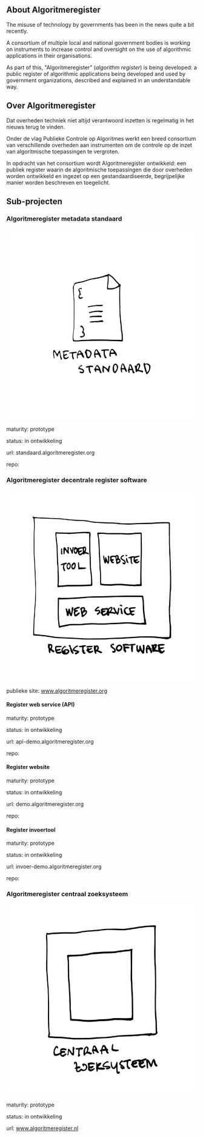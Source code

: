 ## About Algoritmeregister

The misuse of technology by governments has been in the news quite a bit recently.

A consortium of multiple local and national government bodies is working on instruments to increase control and oversight on the use of algorithmic applications in their organisations.

As part of this, "Algoritmeregister" (*algorithm register*) is being developed: a public register of algorithmic applications being developed and used by government organizations, described and explained in an understandable way.

## Over Algoritmeregister

Dat overheden techniek niet altijd verantwoord inzetten is regelmatig in het nieuws terug te vinden.

Onder de vlag Publieke Controle op Algoritmes werkt een breed consortium van verschillende overheden aan instrumenten om de controle op de inzet van algoritmische toepassingen te vergroten.

In opdracht van het consortium wordt Algoritmeregister ontwikkeld: een publiek register waarin de algoritmische toepassingen die door overheden worden ontwikkeld en ingezet op een gestandaardiseerde, begrijpelijke manier worden beschreven en toegelicht.

## Sub-projecten

### Algoritmeregister metadata standaard

![Metadata standaard illustratie](https://github.com/Algoritmeregister/.github/blob/master/profile/metadata-standaard.png?raw=true)

maturity: prototype

status: in ontwikkeling

url: standaard.algoritmeregister.org

repo:

### Algoritmeregister decentrale register software

![Register software illustratie](https://github.com/Algoritmeregister/.github/blob/master/profile/register-software.png?raw=true)

publieke site: www.algoritmeregister.org

#### Register web service (API)

maturity: prototype

status: in ontwikkeling

url: api-demo.algoritmeregister.org

repo:

#### Register website

maturity: prototype

status: in ontwikkeling

url: demo.algoritmeregister.org

repo:

#### Register invoertool

maturity: prototype

status: in ontwikkeling

url: invoer-demo.algoritmeregister.org

repo:

### Algoritmeregister centraal zoeksysteem

![Centraal zoeksysteem illustratie](https://github.com/Algoritmeregister/.github/blob/master/profile/centraal-zoeksysteem.png?raw=true)

maturity: prototype

status: in ontwikkeling

url: www.algoritmeregister.nl
